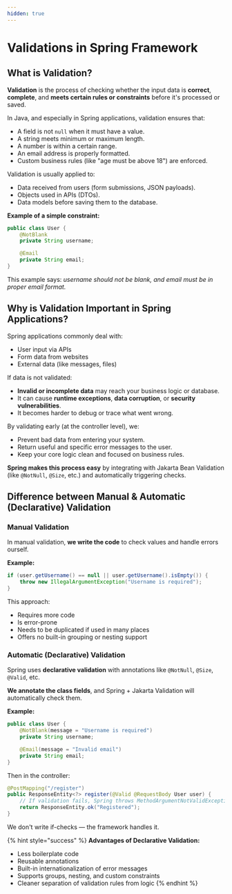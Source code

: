 ```yaml
---
hidden: true
---
```


# Validations in Spring Framework

## What is Validation?

**Validation** is the process of checking whether the input data is **correct**, **complete**, and **meets certain rules or constraints** before it's processed or saved.

In Java, and especially in Spring applications, validation ensures that:

* A field is not `null` when it must have a value.
* A string meets minimum or maximum length.
* A number is within a certain range.
* An email address is properly formatted.
* Custom business rules (like "age must be above 18") are enforced.

Validation is usually applied to:

* Data received from users (form submissions, JSON payloads).
* Objects used in APIs (DTOs).
* Data models before saving them to the database.

**Example of a simple constraint:**

```java
public class User {
    @NotBlank
    private String username;

    @Email
    private String email;
}
```

This example says: _username should not be blank, and email must be in proper email format._

## Why is Validation Important in Spring Applications?

Spring applications commonly deal with:

* User input via APIs
* Form data from websites
* External data (like messages, files)

If data is not validated:

* **Invalid or incomplete data** may reach your business logic or database.
* It can cause **runtime exceptions**, **data corruption**, or **security vulnerabilities**.
* It becomes harder to debug or trace what went wrong.

By validating early (at the controller level), we:

* Prevent bad data from entering your system.
* Return useful and specific error messages to the user.
* Keep your core logic clean and focused on business rules.

**Spring makes this process easy** by integrating with Jakarta Bean Validation (like `@NotNull`, `@Size`, etc.) and automatically triggering checks.

## Difference between Manual & Automatic (Declarative) Validation

### Manual Validation

In manual validation, **we write the code** to check values and handle errors ourself.

**Example:**

```java
if (user.getUsername() == null || user.getUsername().isEmpty()) {
    throw new IllegalArgumentException("Username is required");
}
```

This approach:

* Requires more code
* Is error-prone
* Needs to be duplicated if used in many places
* Offers no built-in grouping or nesting support

### Automatic (Declarative) Validation

Spring uses **declarative validation** with annotations like `@NotNull`, `@Size`, `@Valid`, etc.

**We annotate the class fields**, and Spring + Jakarta Validation will automatically check them.

**Example:**

```java
public class User {
    @NotBlank(message = "Username is required")
    private String username;

    @Email(message = "Invalid email")
    private String email;
}
```

Then in the controller:

```java
@PostMapping("/register")
public ResponseEntity<?> register(@Valid @RequestBody User user) {
    // If validation fails, Spring throws MethodArgumentNotValidException
    return ResponseEntity.ok("Registered");
}
```

We don't write if-checks — the framework handles it.

{% hint style="success" %}
**Advantages of Declarative Validation:**

* Less boilerplate code
* Reusable annotations
* Built-in internationalization of error messages
* Supports groups, nesting, and custom constraints
* Cleaner separation of validation rules from logic
{% endhint %}









